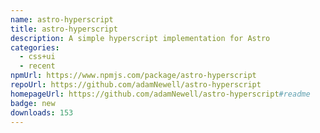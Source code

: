```yaml
---
name: astro-hyperscript
title: astro-hyperscript
description: A simple hyperscript implementation for Astro
categories:
  - css+ui
  - recent
npmUrl: https://www.npmjs.com/package/astro-hyperscript
repoUrl: https://github.com/adamNewell/astro-hyperscript
homepageUrl: https://github.com/adamNewell/astro-hyperscript#readme
badge: new
downloads: 153
---
```

